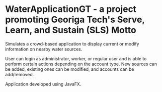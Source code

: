 # WaterApplicationGT - a project promoting Georiga Tech's Serve, Learn, and Sustain (SLS) Motto

Simulates a crowd-based application to display current or modify information on nearby water sources. 

User can login as administrator, worker, or regular user and is able to perform certain actions depending on the account type. 
New sources can be added, existing ones can be modified,  and accounts can be add/removed.

Application developed using JavaFX.
